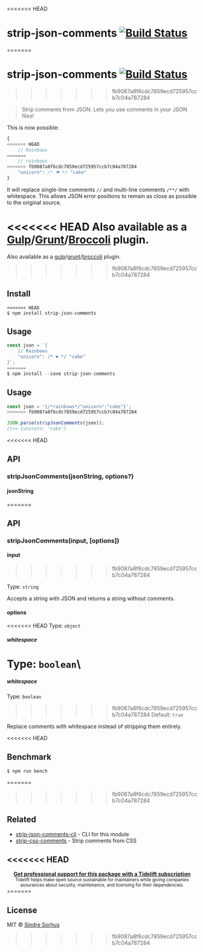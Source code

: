 <<<<<<< HEAD
# strip-json-comments [![Build Status](https://travis-ci.com/sindresorhus/strip-json-comments.svg?branch=master)](https://travis-ci.com/github/sindresorhus/strip-json-comments)
=======
# strip-json-comments [![Build Status](https://travis-ci.org/sindresorhus/strip-json-comments.svg?branch=master)](https://travis-ci.org/sindresorhus/strip-json-comments)
>>>>>>> fb9087a8f6cdc7859ecd725957ccb7c04a787284

> Strip comments from JSON. Lets you use comments in your JSON files!

This is now possible:

```js
{
<<<<<<< HEAD
	// Rainbows
=======
	// rainbows
>>>>>>> fb9087a8f6cdc7859ecd725957ccb7c04a787284
	"unicorn": /* ❤ */ "cake"
}
```

It will replace single-line comments `//` and multi-line comments `/**/` with whitespace. This allows JSON error positions to remain as close as possible to the original source.

<<<<<<< HEAD
Also available as a [Gulp](https://github.com/sindresorhus/gulp-strip-json-comments)/[Grunt](https://github.com/sindresorhus/grunt-strip-json-comments)/[Broccoli](https://github.com/sindresorhus/broccoli-strip-json-comments) plugin.
=======
Also available as a [gulp](https://github.com/sindresorhus/gulp-strip-json-comments)/[grunt](https://github.com/sindresorhus/grunt-strip-json-comments)/[broccoli](https://github.com/sindresorhus/broccoli-strip-json-comments) plugin.

>>>>>>> fb9087a8f6cdc7859ecd725957ccb7c04a787284

## Install

```
<<<<<<< HEAD
$ npm install strip-json-comments
```

## Usage

```js
const json = `{
	// Rainbows
	"unicorn": /* ❤ */ "cake"
}`;
=======
$ npm install --save strip-json-comments
```


## Usage

```js
const json = '{/*rainbows*/"unicorn":"cake"}';
>>>>>>> fb9087a8f6cdc7859ecd725957ccb7c04a787284

JSON.parse(stripJsonComments(json));
//=> {unicorn: 'cake'}
```

<<<<<<< HEAD
## API

### stripJsonComments(jsonString, options?)

#### jsonString
=======

## API

### stripJsonComments(input, [options])

#### input
>>>>>>> fb9087a8f6cdc7859ecd725957ccb7c04a787284

Type: `string`

Accepts a string with JSON and returns a string without comments.

#### options

<<<<<<< HEAD
Type: `object`

##### whitespace

Type: `boolean`\
=======
##### whitespace

Type: `boolean`  
>>>>>>> fb9087a8f6cdc7859ecd725957ccb7c04a787284
Default: `true`

Replace comments with whitespace instead of stripping them entirely.

<<<<<<< HEAD
## Benchmark

```
$ npm run bench
```
=======
>>>>>>> fb9087a8f6cdc7859ecd725957ccb7c04a787284

## Related

- [strip-json-comments-cli](https://github.com/sindresorhus/strip-json-comments-cli) - CLI for this module
- [strip-css-comments](https://github.com/sindresorhus/strip-css-comments) - Strip comments from CSS

<<<<<<< HEAD
---

<div align="center">
	<b>
		<a href="https://tidelift.com/subscription/pkg/npm-strip-json-comments?utm_source=npm-strip-json-comments&utm_medium=referral&utm_campaign=readme">Get professional support for this package with a Tidelift subscription</a>
	</b>
	<br>
	<sub>
		Tidelift helps make open source sustainable for maintainers while giving companies<br>assurances about security, maintenance, and licensing for their dependencies.
	</sub>
</div>
=======

## License

MIT © [Sindre Sorhus](http://sindresorhus.com)
>>>>>>> fb9087a8f6cdc7859ecd725957ccb7c04a787284
